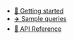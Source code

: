 * [🚀 Getting started](/)
* [✈️ Sample queries](sampleQueries.md)
* [🔑 API Reference](apiReference.md)